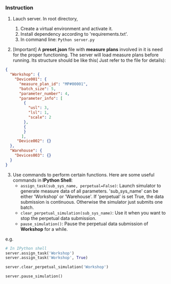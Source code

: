 ### Instruction

1. Lauch server. In root directory,
    1. Create a virtual environment and activate it.
    2. Install dependency according to 'requirements.txt'.
    3. In command line: `Python server.py`

2. [Important] A **preset.json** file with **measure plans** involved in it is need for the proper functioning. The server will load measure plans before running. Its structure should be like this( Just refer to the file for details):
```json
{
  "Workshop": {
    "Device001": {
      "measure_plan_id": "MP#00001",
      "batch_size": 5,
      "parameter_number": 4,
      "parameter_info": [
        {
          "usl": 3,
          "lsl": 1,
          "scale": 2
        },
        {
        }
       ],
     "Device002": {}
  },
  "Warehouse": {
    "Devices003": {}
  }
}
```

3. Use commands to perform certain functions. Here are some useful commands in **IPython Shell**:
     - `assign_task(sub_sys_name, perpetual=False)`: Launch simulator to generate measure data of all parameters. 'sub_sys_name' can be either 'Workshop' or 'Warehouse'. If 'perpetual' is set True, the data submission is continuous. Otherwise the simulator just submits one batch.
     - `clear_perpetual_simulation(sub_sys_name)`: Use it when you want to stop the perpetual data submission.
     - `pause_simulation()`: Pause the perpetual data submission of  **Workshop** for a while.

e.g. 
```Python
# In IPython shell
server.assign_task('Workshop')
server.assign_task('Workshop', True)

server.clear_perpetual_simulation('Workshop')

server.pause_simulation()
```